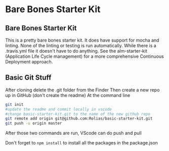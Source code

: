 # Bare Bones Starter Kit

## Bare Bones Starter Kit

This is a pretty bare bones starter kit. It does have support for mocha and linting. None of the linting or testing is run automatically. While there is a .travis.yml file it doesn't have to do anything. See the alm-starter-kit (Application Life Cycle management) for a more comprehensive Continuous Deployment approach.

## Basic Git Stuff

After cloning delete the .git folder from the Finder
Then create a new repo up in GitHub (don't create the readme)
At the command line

```bash
git init
#update the readme and commit locally in vscode
#change basic-starter-kit.git to the name of the new github repo
git remote add origin git@github.com:Rolias/basic-starter-kit.git
git push -u origin master
```
After those two commands are run, VScode can do push and pull

Don't forget to `npm install`
to install all the packages in the package.json

